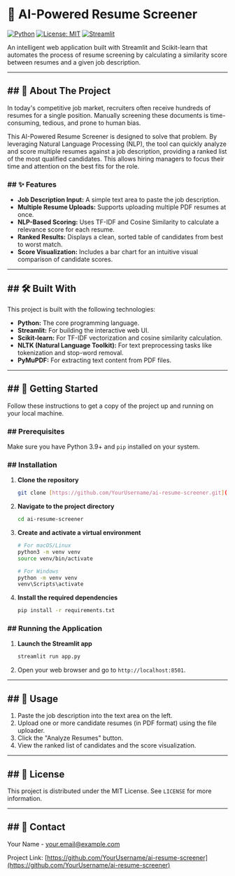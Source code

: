 # 🤖 AI-Powered Resume Screener

[![Python](https://img.shields.io/badge/Python-3.9%2B-blue.svg)](https://www.python.org/)
[![License: MIT](https://img.shields.io/badge/License-MIT-yellow.svg)](https://opensource.org/licenses/MIT)
[![Streamlit](https://img.shields.io/badge/Streamlit-1.25%2B-red.svg)](https://streamlit.io)

An intelligent web application built with Streamlit and Scikit-learn that automates the process of resume screening by calculating a similarity score between resumes and a given job description.



---

## ## 🎯 About The Project

In today's competitive job market, recruiters often receive hundreds of resumes for a single position. Manually screening these documents is time-consuming, tedious, and prone to human bias.

This AI-Powered Resume Screener is designed to solve that problem. By leveraging Natural Language Processing (NLP), the tool can quickly analyze and score multiple resumes against a job description, providing a ranked list of the most qualified candidates. This allows hiring managers to focus their time and attention on the best fits for the role.

### ## ✨ Features

-   **Job Description Input:** A simple text area to paste the job description.
-   **Multiple Resume Uploads:** Supports uploading multiple PDF resumes at once.
-   **NLP-Based Scoring:** Uses TF-IDF and Cosine Similarity to calculate a relevance score for each resume.
-   **Ranked Results:** Displays a clean, sorted table of candidates from best to worst match.
-   **Score Visualization:** Includes a bar chart for an intuitive visual comparison of candidate scores.

---

## ## 🛠️ Built With

This project is built with the following technologies:

-   **Python:** The core programming language.
-   **Streamlit:** For building the interactive web UI.
-   **Scikit-learn:** For TF-IDF vectorization and cosine similarity calculation.
-   **NLTK (Natural Language Toolkit):** For text preprocessing tasks like tokenization and stop-word removal.
-   **PyMuPDF:** For extracting text content from PDF files.

---

## ## 🚀 Getting Started

Follow these instructions to get a copy of the project up and running on your local machine.

### ## Prerequisites

Make sure you have Python 3.9+ and `pip` installed on your system.

### ## Installation

1.  **Clone the repository**
    ```sh
    git clone [https://github.com/YourUsername/ai-resume-screener.git](https://github.com/YourUsername/ai-resume-screener.git)
    ```
2.  **Navigate to the project directory**
    ```sh
    cd ai-resume-screener
    ```
3.  **Create and activate a virtual environment**
    ```sh
    # For macOS/Linux
    python3 -m venv venv
    source venv/bin/activate

    # For Windows
    python -m venv venv
    venv\Scripts\activate
    ```
4.  **Install the required dependencies**
    ```sh
    pip install -r requirements.txt
    ```

### ## Running the Application

1.  **Launch the Streamlit app**
    ```sh
    streamlit run app.py
    ```
2.  Open your web browser and go to `http://localhost:8501`.

---

## ## 📖 Usage

1.  Paste the job description into the text area on the left.
2.  Upload one or more candidate resumes (in PDF format) using the file uploader.
3.  Click the "Analyze Resumes" button.
4.  View the ranked list of candidates and the score visualization.

---

## ## 📄 License

This project is distributed under the MIT License. See `LICENSE` for more information.

---

## ## 📧 Contact

Your Name - [your.email@example.com](mailto:your.email@example.com)

Project Link: [https://github.com/YourUsername/ai-resume-screener](https://github.com/YourUsername/ai-resume-screener)
